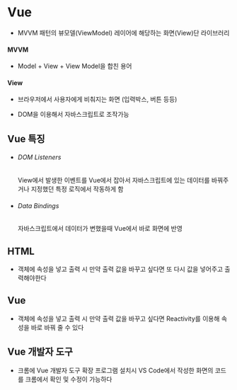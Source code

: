 # Vue

- MVVM 패턴의 뷰모델(ViewModel) 레이어에 해당하는 화면(View)단 라이브러리

#### MVVM

- Model + View + View Model을 합친 용어

#### View

- 브라우저에서 사용자에게 비춰지는 화면 (입력박스, 버튼 등등)

- DOM을 이용해서 자바스크립트로 조작가능

## Vue 특징

- ###### DOM Listeners
  
  View에서 발생한 이벤트를 Vue에서 잡아서 자바스크립트에 있는 데이터를 바꿔주거나 지정했던 특정 로직에서 작동하게 함

- ###### Data Bindings
  
  자바스크립트에서 데이터가 변했을때 Vue에서 바로 화면에 반영

## HTML

- 객체에 속성을 넣고 출력 시 만약 출력 값을 바꾸고 싶다면 또 다시 값을 넣어주고 출력해야한다

## Vue

- 객체에 속성을 넣고 출력 시 만약 출력 값을 바꾸고 싶다면 Reactivity를 이용해 속성을 바로 바꿔 줄 수 있다

## Vue 개발자 도구

- 크롬에 Vue 개발자 도구 확장 프로그램 설치시 VS Code에서 작성한 화면의 코드를 크롬에서 확인 및 수정이 가능하다
